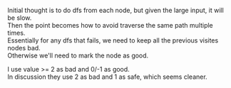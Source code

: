 Initial thought is to do dfs from each node, but given the large input, it will be slow.\
Then the point becomes how to avoid traverse the same path multiple times.\
Essentially for any dfs that fails, we need to keep all the previous visites nodes bad.\
Otherwise we'll need to mark the node as good.

I use value >= 2 as bad and 0/-1 as good.\
In discussion they use 2 as bad and 1 as safe, which seems cleaner.